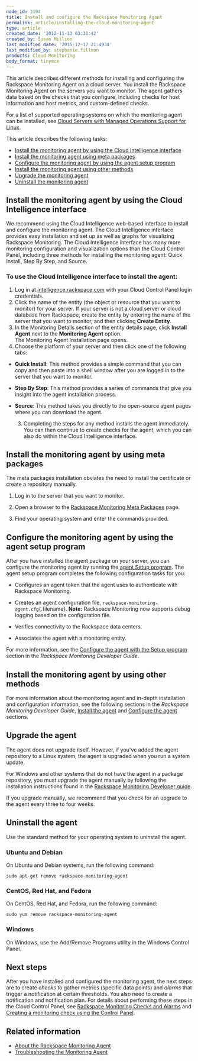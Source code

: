 ```yaml
---
node_id: 3194
title: Install and configure the Rackspace Monitoring Agent
permalink: article/installing-the-cloud-monitoring-agent
type: article
created_date: '2012-11-13 03:31:42'
created_by: Susan Million
last_modified_date: '2015-12-17 21:4934'
last_modified_by: stephanie.fillmon
products: Cloud Monitoring
body_format: tinymce
---
```


This article describes different methods for installing and
configuring the Rackspace Monitoring Agent on a cloud server.  You
install the Rackspace Monitoring Agent on the servers you want to
monitor. The agent gathers data based on the checks that you configure,
including checks for host information and host metrics, and
custom-defined checks. 

For a list of supported operating systems on which the monitoring agent
can be installed, see [Cloud Servers with Managed Operations Support for
Linux](http://www.rackspace.com/knowledge_center/article/cloud-servers-with-managed-cloud-service-level-spheres-of-support).

This article describes the following tasks:

-   [Install the monitoring agent by using the Cloud Intelligence
    interface](#CI)
-   [Install the monitoring agent using meta packages](#metaPackage)
-   [Configure the monitoring agent by using the agent setup
    program](#agent-setup)
-   [Install the monitoring agent using other methods](#otherMethods)
-   [Upgrade the monitoring agent](#UpgradeAgent)
-   [Uninstall the monitoring agent](#UninstallAgent)

Install the monitoring agent by using the Cloud Intelligence interface
----------------------------------------------------------------------

We recommend using the Cloud Intelligence web-based interface to install
and configure the monitoring agent. The Cloud Intelligence interface
provides easy installation and set up as well as graphs for visualizing
Rackspace Monitoring.  The Cloud Intelligence interface has many more
monitoring configuration and visualization options than the Cloud
Control Panel, including three methods for installing the monitoring
agent: Quick Install, Step By Step, and Source.

### To use the Cloud Intelligence interface to install the agent:

1.  Log in
    at [intelligence.rackspace.com](https://intelligence.rackspace.com/) with
    your Cloud Control Panel login credentials.
2.  Click the name of the entity (the object or resource that you want
    to monitor) for your server. If your server is not a cloud server or
    cloud database from Rackspace, create the entity by entering the
    name of the server that you want to monitor, and then
    clicking **Create Entity**.
3.  In the Monitoring Details section of the entity details page, click
    **Install Agent** next to the **Monitoring Agent** option.\
     The Monitoring Agent Installation page opens.
4.  Choose the platform of your server and then click one of the
    following tabs:

-   **Quick Install**: This method provides a simple command that you
    can copy and then paste into a shell window after you are logged in
    to the server that you want to monitor. 
-   **Step By Step**: This method provides a series of commands that
    give you insight into the agent installation process.  
-   **Source**: This method takes you directly to the open-source agent
    pages where you can download the agent.  

     3. Completing the steps for any method installs the agent
immediately. You can then continue to create checks for the agent, which
you can also do within the Cloud Intelligence interface.

Install the monitoring agent by using meta packages
---------------------------------------------------

The meta packages installation obviates the need to install the
certificate or create a repository manually.

1. Log in to the server that you want to monitor.

2. Open a browser to the [Rackspace Monitoring Meta
Packages](http://meta.packages.cloudmonitoring.rackspace.com/) page.

3. Find your operating system and enter the commands provided.

Configure the monitoring agent by using the agent setup program
---------------------------------------------------------------

After you have installed the agent package on your server, you can
configure the monitoring agent by running the [agent Setup
program](https://developer.rackspace.com/docs/cloud-monitoring/v1/developer-guide/#configure-agent-with-setup "4.3.1. Configure the agent with the Setup program").
The agent setup program completes the following configuration tasks for
you:

-   Configures an agent token that the agent uses to authenticate with
    Rackspace Monitoring.

-   Creates an agent configuration file,
    `rackspace-monitoring-agent.cfg`{.filename}. **Note:** Rackspace
    Monitoring now supports debug logging based on the configuration
    file.

-   Verifies connectivity to the Rackspace data centers.

-   Associates the agent with a monitoring entity.

For more information, see the [Configure the agent with the Setup
program](https://developer.rackspace.com/docs/cloud-monitoring/v1/developer-guide/#configure-agent-with-setup)
section in the *Rackspace Monitoring Developer Guide*.

Install the monitoring agent by using other methods
---------------------------------------------------

For more information about the monitoring agent and in-depth
installation and configuration information, see the following sections
in the *Rackspace Monitoring Developer Guide*, [Install the
agent](https://developer.rackspace.com/docs/cloud-monitoring/v1/developer-guide/#install-the-agent) and [Configure
the
agent](https://developer.rackspace.com/docs/cloud-monitoring/v1/developer-guide/#configure-the-agent) sections.

Upgrade the agent
-----------------

The agent does not upgrade itself. However, if you've added the agent
repository to a Linux system, the agent is upgraded when you run a
system update.

For Windows and other systems that do not have the agent in a package
repository, you must upgrade the agent manually by following the
installation instructions found in the [Rackspace Monitoring Developer
guide](https://developer.rackspace.com/docs/cloud-monitoring/v1/developer-guide/#install-agent-windows).

If you upgrade manually, we recommend that you check for an upgrade
to the agent every three to four weeks.

Uninstall the agent
-------------------

Use the standard method for your operating system to uninstall the
agent.

### Ubuntu and Debian

On Ubuntu and Debian systems, run the following command:

    sudo apt-get remove rackspace-monitoring-agent

### CentOS, Red Hat, and Fedora

On CentOS, Red Hat, and Fedora, run the following command:

    sudo yum remove rackspace-monitoring-agent

### Windows

On Windows, use the Add/Remove Programs utility in the Windows Control
Panel.

Next steps
----------

After you have installed and configured the monitoring agent, the next
steps are to create *checks* to gather metrics (specific data points)
and *alarms* that trigger a notification at certain thresholds. You also
need to create a notification and notification plan. For details about
performing these steps in the Cloud Control Panel, see [Rackspace
Monitoring Checks and
Alarms](http://www.rackspace.com/knowledge_center/article/rackspace-cloud-monitoring-checks-and-alarms "Rackspace Cloud Monitoring Checks and Alarms") and
[Creating a monitoring check using the Control
Panel](http://www.rackspace.com/knowledge_center/article/creating-a-monitoring-check-using-the-cloud-control-panel "Creating a Monitoring Check Using the Control Panel").

Related information
-------------------

-   [About the Rackspace Monitoring
    Agent](/knowledge_center/article/about-the-cloud-monitoring-agent "About the Monitoring Agent")
-   [Troubleshooting the Monitoring
    Agent](/knowledge_center/article/troubleshooting-the-monitoring-agent "Troubleshoot the Monitoring Agent")


